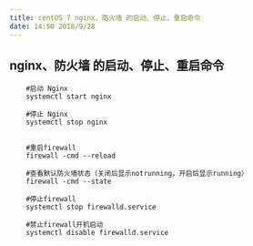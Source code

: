 ```yaml
---
title: centOS 7 nginx、防火墙 的启动、停止、重启命令
date: 14:50 2018/9/28
---
```


## nginx、防火墙 的启动、停止、重启命令

        #启动 Nginx
        systemctl start nginx

        #停止 Nginx
        systemctl stop nginx


        #重启firewall
        firewall -cmd --reload

        #查看默认防火墙状态（关闭后显示notrunning，开启后显示running）
        firewall -cmd --state

        #停止firewall
        systemctl stop firewalld.service

        #禁止firewall开机启动
        systemctl disable firewalld.service


